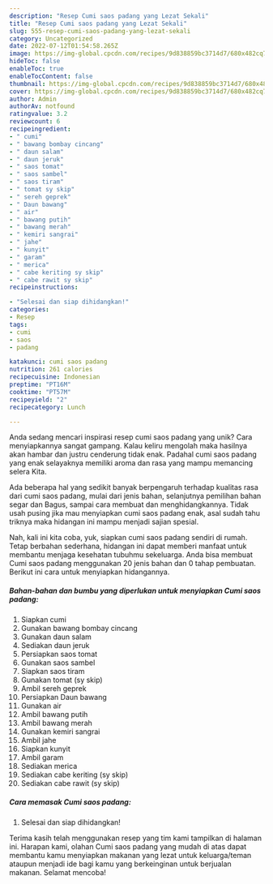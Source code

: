 ```yaml
---
description: "Resep Cumi saos padang yang Lezat Sekali"
title: "Resep Cumi saos padang yang Lezat Sekali"
slug: 555-resep-cumi-saos-padang-yang-lezat-sekali
category: Uncategorized
date: 2022-07-12T01:54:58.265Z
image: https://img-global.cpcdn.com/recipes/9d838859bc3714d7/680x482cq70/cumi-saos-padang-foto-resep-utama.jpg
hideToc: false
enableToc: true
enableTocContent: false
thumbnail: https://img-global.cpcdn.com/recipes/9d838859bc3714d7/680x482cq70/cumi-saos-padang-foto-resep-utama.jpg
cover: https://img-global.cpcdn.com/recipes/9d838859bc3714d7/680x482cq70/cumi-saos-padang-foto-resep-utama.jpg
author: Admin
authorAv: notfound
ratingvalue: 3.2
reviewcount: 6
recipeingredient:
- " cumi"
- " bawang bombay cincang"
- " daun salam"
- " daun jeruk"
- " saos tomat"
- " saos sambel"
- " saos tiram"
- " tomat sy skip"
- " sereh geprek"
- " Daun bawang"
- " air"
- " bawang putih"
- " bawang merah"
- " kemiri sangrai"
- " jahe"
- " kunyit"
- " garam"
- " merica"
- " cabe keriting sy skip"
- " cabe rawit sy skip"
recipeinstructions:

- "Selesai dan siap dihidangkan!"
categories:
- Resep
tags:
- cumi
- saos
- padang

katakunci: cumi saos padang 
nutrition: 261 calories
recipecuisine: Indonesian
preptime: "PT16M"
cooktime: "PT57M"
recipeyield: "2"
recipecategory: Lunch

---
```





Anda sedang mencari inspirasi resep cumi saos padang yang unik? Cara menyiapkannya sangat gampang. Kalau keliru mengolah maka hasilnya akan hambar dan justru cenderung tidak enak. Padahal cumi saos padang yang enak selayaknya memiliki aroma dan rasa yang mampu memancing selera Kita.





Ada beberapa hal yang sedikit banyak berpengaruh terhadap kualitas rasa dari cumi saos padang, mulai dari jenis bahan, selanjutnya pemilihan bahan segar dan Bagus, sampai cara membuat dan menghidangkannya. Tidak usah pusing jika mau menyiapkan cumi saos padang enak,      asal sudah tahu triknya maka hidangan ini mampu menjadi sajian spesial.





















Nah, kali ini kita coba, yuk, siapkan cumi saos padang sendiri di rumah. Tetap berbahan sederhana, hidangan ini dapat memberi manfaat untuk membantu menjaga kesehatan tubuhmu sekeluarga. Anda bisa membuat Cumi saos padang menggunakan 20 jenis bahan dan 0 tahap pembuatan. Berikut ini cara untuk menyiapkan hidangannya.

<!--inarticleads1-->

##### Bahan-bahan dan bumbu yang diperlukan untuk menyiapkan Cumi saos padang:

1. Siapkan  cumi
1. Gunakan  bawang bombay cincang
1. Gunakan  daun salam
1. Sediakan  daun jeruk
1. Persiapkan  saos tomat
1. Gunakan  saos sambel
1. Siapkan  saos tiram
1. Gunakan  tomat (sy skip)
1. Ambil  sereh geprek
1. Persiapkan  Daun bawang
1. Gunakan  air
1. Ambil  bawang putih
1. Ambil  bawang merah
1. Gunakan  kemiri sangrai
1. Ambil  jahe
1. Siapkan  kunyit
1. Ambil  garam
1. Sediakan  merica
1. Sediakan  cabe keriting (sy skip)
1. Sediakan  cabe rawit (sy skip)




<!--inarticleads2-->

##### Cara memasak Cumi saos padang:


1. Selesai dan siap dihidangkan!



Terima kasih telah menggunakan resep yang tim kami tampilkan di halaman ini. Harapan kami, olahan Cumi saos padang yang mudah di atas dapat membantu kamu menyiapkan makanan yang lezat untuk keluarga/teman ataupun menjadi ide bagi kamu yang berkeinginan untuk berjualan makanan. Selamat mencoba!
